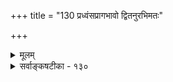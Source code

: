 +++
title = "130 प्रध्वंसप्रागभावो द्वितनुरभिमतः"

+++
<details><summary>मूलम्</summary>

प्रध्वंसप्रागभावो द्वितनुरभिमतः प्रागभावात्ययश्च प्रागूर्ध्वानाद्यनन्तप्रतिनियतदशासन्ततिः स्यात्तथा नः ।  
कॢप्तेऽन्यस्मिन्नभावे परमपि च (पु)पराभावपारम्परीतस्संपद्येतानवस्था स्वत उपरमणं दृष्ट एवास्त्वभीष्टे ॥ १३० ॥
</details>

<details><summary>सर्वाङ्कषटीका - १३०</summary>

निन्वन्योन्याभावस्तदनुयोगितावच्छेदकरूपोऽस्तु कामम्, समनियतत्त्वात् । प्रागभावप्रध्वंसाभावयोर्भावरूपता तु दुरुपपादा । प्रागभावः खल्वनादिस्सान्तश्च । स च यदि तत्तत्कार्यावस्थायाः पूर्वावस्थारूपः, तर्हि घटस्य प्रागभावः मृदः पिण्डत्वावस्थारूपः । इयं चावस्था सादिः, प्रागभावस्त्वनादिः । कथमयं पूर्वावस्थारूपः स्यात् ? एवं प्रध्वंसाभावः उत्तरावस्थारूपः । इयं सान्ता, ध्वंसस्त्वनन्तः । कथमुभावभिन्नौ स्याताम् । अतः प्रागभावप्रध्वंसाभावावतिरिक्तावेव इति शङ्कां परिहरति - प्रध्वंसेत्यादि । प्रध्वंसप्रागभावः 



809 

क्लृप्तेऽन्यस्मिन् अभावे परमपि च पुराऽभावपारम्परीतः 

संपोद्येतानवस्था; स्वत उपरमणं दृष्ट एवास्त्वभीष्टे ॥130॥ 



प्रध्वंसस्य प्रागभावः **द्वितनुः** = द्विरूपः अभिमतः । घटप्रध्वंसस्य प्रागभावः घटरूपः । अतोऽयं भावोऽपि अभावोऽपि । एवम् **प्रागभावात्ययश्च** = प्रागभावध्वंसश्च **द्वितनुः** = **द्विरूपः** = द्विरूप एव । घटप्रागभावस्य ध्वंसः घटरूपः । घटे उत्पन्ने हि घटप्रागभावो नश्यति । अतोऽयमपि द्विरूपः । अत एतयोरुभयोरपि भावरूपत्वे को विरोधः ? अभावरूपताप्यस्ति किलेति चेत्, हन्त ! सर्वमपि भावाभावात्मकमित्युक्तं विस्मृतं भवता । अतः केवलं निषेधरूपता नास्त्येवानयोः ॥ 

पूर्वोक्तानुपपत्तेरुत्तरं किमित्यत्र - प्रागित्यादि । **तथा** = प्रध्वंसप्रागभाव - प्रागभावप्रध्वंसवदेव **प्रागूर्ध्वानाद्यनन्तप्रतिनियतदशासन्ततिः** = प्राक् ऊर्ध्वं तु प्रागभावस्य प्राक्कालिकी, प्रध्वंसस्यानन्तरकालिकी च प्रतिनियतानां अवस्थानां **सन्ततिः** = परंपरा सर्वाऽपि **नः** = अस्माकम् **स्यात्** = प्रागभावः प्रध्वंसाभावो वा स्यात् । घटस्याव्यवहितपूर्वावस्था यद्यपि पिण्डत्वावस्थैव । न तन्मात्रः प्रागभावः, तत्पूर्वा मृत्त्वाद्यवस्थाः सर्वा अपि घटप्रागभाव एव । एवं घटस्योत्तराव्यवहितावस्था यद्यपि लोष्टत्वरूपा । परन्तु सर्वा अप्युत्तरावस्थाचूर्णत्वादिरूपा घटप्रध्वंसः । अतः प्रागभावोऽनादिः, प्रध्वंसाभावश्चानन्त एव भवत इति न कापि हानिः । तयोरतिरिक्तत्वे दोषमप्याह - अन्यस्मिन्नभावे **क्लृप्ते** = अतिरिक्ताभावरूपतायाः कल्पने **परमपि** = अनन्तरमपि, पुरा **च** = पूर्वं च यथासंख्यं प्रागभावप्रध्वंसाभावयोः **अभावपारंपरीतः** = अतिरिक्ताभावपरंपराया अनिवार्यतया अनवस्था संपद्येत । घटोत्पत्तौ हि घटप्रागभावस्य ध्वंसो वक्तव्यः । एवञ्च घटप्रागभावध्वंसस्य प्रागभावः, तस्य पुनर्ध्वसः, अस्य च पुनः प्रागभावान्तरमित्यनन्ता अभावाः कल्पनीयाः । एवं प्रध्वंसाभावस्य प्रागभावः, तस्य ध्वंसः, पुनरस्य ध्वंसस्य प्रागभाव इत्यनन्ता अभावाः कल्पनीयाः । तथा चानवस्था दुर्वारा । ननु घटाभावाभावः यतो घटरूप एव नातिरिक्तः, एवं घटभेदाभावः यथा घटत्वरूपः, तथैव घटप्रागभावध्वंसः, घटरूप एव, घटप्रागभावध्वंसप्रागभावश्च घटप्रागभाव एव, स च घटपूर्वावस्थारूपः । एवं घटध्वंसप्रागभावः घट एव, घटध्वंसप्रागभावध्वंसः घटध्वंस एव, स च घटोत्तरावस्थारूप एव । अतोऽनवस्थाभिया कुत्रचिद्विश्रान्तिर्यत आवश्यकी, तत एव **अभीष्टे** = उभयसंमते दृष्ट **एव** = अनुभवसिद्ध एव विषये स्वत एव **उपरमणम्** = विश्रान्तिः अस्तु । अतश्च प्रागभावप्रध्वंसाभावावनतिरिक्तौ । प्राचीनानां नैयायिकानामिमावभावौ न संमताविति न्यायमञ्जरीकारो जयन्तभट्टः प्राहेत्येतदप्यत्रावधेयम् । अधिकमप्रस्तुतमत्र ॥ 

नन्वस्त्वधिकमप्रस्तुतमन्यत्र । प्रस्तुतमेव विस्मृतं किलायुष्मता । अत्यन्ताभावः किंरूपः इति कुतो नोक्तम् ? इति चेत्, सुज्ञत्वान्नोक्तमिति गृह्यताम् । पुरतः शून्यं भूतलं पश्यन् हि, यादृशं प्रतियोगिनं स्मरति, तदभावं जानातीति स्पष्टमिदम् । अत एव प्रातर्गजाभावज्ञानादिकं व्याख्यातम् । प्रातश्चत्वरं गतं, मध्याह्ने यदि कश्चित्पृच्छति 'किं प्रातश्चत्वरे गज आसीत्?' इति, 'नासीत्' इति प्रतिवक्ति । प्रातः गजाभावज्ञानं तु 



810 

नोत्पन्नमेव तस्य । अथापि गजाभावं कथं स्मरति ? कथं च वक्ति? चत्वरस्य प्रातर्दृष्टत्वात्, यं यं प्रतियोगिनं स्मरति, तत्तदभावं ज्ञातमेव मन्यते जनः, शून्यचत्वरज्ञानात् । अतोऽत्यन्ताभावोऽधिकरणात्मक एव ॥ 

1 

ननु तर्हि जले गन्धाभावः कथं घ्राणेन गृह्येत? तत्र हि गन्धाभावो जलरूपः । जलं च न घ्राणग्राह्यमिति चेत् । भो बृहस्पते ! जलं तु चक्षुषा गृह्यते, घ्राणेन तु गन्धो न गृहीतः । गन्धानुपलब्ध्या चाक्षुषं जलज्ञानमात्रं भवति । 'सुरभि कुसुमम्' इति ज्ञानमपि हि नैकेन्द्रियजन्यम् । चक्षुषा कुसुमं गृह्णाति, गन्धश्च प्रत्येकं घ्राणेन्द्रियेण गृहीतः ज्ञानविधया विशेषणं भवति । भिन्नेन्द्रियग्राह्यविशेष्यविशेषणस्थले हीदमनिवार्यम्। अतः ज्ञानेनोपस्थापितो गन्धो विशेषणतया भासते । तद्वत् 'येनेन्द्रियेण ' इत्यादिन्यायेन विशेषणानुपलब्धौ च विशेष्यमात्रविषयिणी बुद्धिर्भवति । अभावग्रहणे किलानुपलब्धिस्सहकारिणी सर्वेषाम् । अतश्च तत्र जले न गन्धाभावग्रहणम्, किन्तु गन्धग्रहणाभावमात्रम् । गन्धग्रहणाभावो वा किंरूपः ? इति चेत्, शून्यचत्वरग्रहणवत् केवलविशेष्यग्रहणरूपः । बुद्धिर्हि केवलमभावं न गृह्णीयात् कदापि, निर्विषयायास्तस्याः स्थातुमशक्यत्वात् । अत एवाभावविषयिणीति कल्प्यतामिति चेत्, अभावपदज्ञानेन जातं सांकर्यमिदम् । पदं विस्मृत्य तत्र ज्ञानं कीदृशमिति चिन्त्यम् । तत्राधिकरणेनैव बुद्धेः विषयलाभात् नान्यमपेक्षते बुद्धिः । अतोऽत्यन्ताभावोऽपि नातिरिक्तः । अत एवैतन्मते चतुर्थसामयिकाभावचर्चापि नोत्तिष्ठति; बुद्धेरेव सामयिकत्वात् ॥ 

ननु तर्ह्यन्ततो ज्ञानाभावो वाऽतिरिक्तोऽङ्गीक्रियतामिति चेत्, अयि भोः ! ज्ञानाभावः केन गृह्येत? ज्ञानस्वप्रकाशत्वपक्षे, मानसत्वपक्षे वा, ज्ञानाभावोऽन्यज्ञानरूप एवानुभूयेतेत्युक्तम् । अत एव 'न किञ्चिदहमज्ञासिषम्' इति सौषुप्तिकानुभवोऽपि निर्व्यूढतमः । निरूपाधिकज्ञानाभावस्तदधिकरणीभूतात्मस्वरूप एव । अत एव सुषुप्तौ सर्वज्ञाननाशात्, तदा आत्मस्वरूपमात्रप्रकाशः । अतोऽधिकरणमात्रज्ञानेनैवाभावव्यवहारनिर्वाहात्, अभावस्य स्वतन्त्रपदार्थत्वासंभवस्य प्रदर्शितत्वाच्चाभावो नातिरिक्तः पदार्थः ॥ 

पुरतः शून्यं भूतलं यदा पश्यामः, तदा कश्चित् 'किं भूतले घटोऽस्ति ?' इति पृच्छेचेत्, 'नास्ति' इति प्रतिवक्ति । पूर्वं प्रतियोगिस्मरणाभावेऽपि, अन्येन प्रतियोगिनः प्रसञ्जितत्वात्, तदभावमपि तदानीमेव गृह्णाति । एवं पटादिप्रश्ने कृतेऽपि पटाभावज्ञानमपि भवति । अतः पुरतः दृश्यमाने शून्यभूतले जगति वर्तमानानां सर्वेषामपि पदार्थानामभावात्, यदा यस्य वस्तुनः स्मरणम्, तदा तत्रैव तत्तदभावमपि पश्यति जनः । एतेन ज्ञायते शून्यभूतलज्ञानमितरसर्वपदार्थाभावज्ञानरूपमिति । एवञ्चेतरपदार्थज्ञानाभावः शून्यभूतलज्ञानरूप एव, नातिरिक्तः कश्चिदिति । ननु भोः ! अभावोऽधिकरणात्मक इत्युच्यते । इदानीं शून्यभूतलज्ञानरूप इत्यप्युच्यते । कथमेवम्? अयि भोः ! वस्तुतस्तु ज्ञानाभावः पर्यवसानतः तदधिकरणजीवात्मरूप एव । जीवात्मनि परिणामविशेषस्यादर्शनादनुपलब्ध्याऽभावज्ञानं भवतीति न कश्चिद्दोषः ॥ 

अलमेतादृशैर्व्यर्थैर्विचारैश्शक्तिनाशकैः । ततोऽपि चिन्त्यतां श्रीशः श्रेयसे भूयसे सदा ॥ 

1 

अत एव कणादेनाप्यभावो नैव कीर्तितः । तस्यापदार्थरूपत्वमसकृच्च प्रदर्शितम् ॥ 

ननु तर्ह्यनन्तरं कथं निरूपयेदभावं महर्षिः ? इति चेत्, अभावो वर्तत एव, अतिरिक्तो नास्तीत्येव वदामः । यद्यभावस्तत्संमतोऽतिरिक्तः पदार्थः, कथं प्रथमं न गणयेत् । अथवा समवायानन्तरमेव कुतो 

491. 

492. 

811 

[अभावस्यावस्थारूपत्वेऽनुपपत्तिपरिहारः ] 

द्रव्येष्वेव ह्यवस्था क्रमत उपनता जन्मभङ्गादिरूपा 

नावस्थानामवस्थान्वय इति न भवेत् कार्यतादीति चेन्न । ता एवान्योन्यवैरव्यतिभिदुरतयाऽन्योन्यनाशादिरूपाः 

चिन्त्यो जन्मादिषट्कव्यवहृतिविषयस्तत्तदर्थे यथार्हम् ॥131॥ 

[ अभावो न तुच्छरूपः ] 

नाभावः कारणानां कथमपि विषयो निःस्वभावत्वयुक्तेः 

नाशोऽप्यस्यानपेक्ष्यः स्वयमसत इति प्रागभावादि नित्यम् । 



न निरूपितोऽभावः । अर्थसमाजरूपत्वमेवाभावस्य तस्यापि संमतत्वमिति तत्प्रकरणपरिशीलने स्पष्टं स्यादित्यलमतिविवादेन शास्त्रान्तरसंबद्धेन ॥ १३० ॥
</details>
